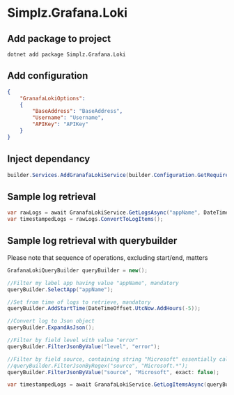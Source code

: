 # Simplz.Grafana.Loki

## Add package to project

```shell
dotnet add package Simplz.Grafana.Loki
```

## Add configuration

```json
{
    "GranafaLokiOptions":
    {
        "BaseAddress": "BaseAddress",
        "Username": "Username",
        "APIKey": "APIKey"
    }
}
```

## Inject dependancy

```cs
builder.Services.AddGranafaLokiService(builder.Configuration.GetRequiredSection("GranafaLokiOptions"));
```

## Sample log retrieval

```cs
var rawLogs = await GranafaLokiService.GetLogsAsync("appName", DateTimeOffset.UtcNow.AddHours(-5));
var timestampedLogs = rawLogs.ConvertToLogItems();
```

## Sample log retrieval with querybuilder

Please note that sequence of operations, excluding start/end, matters

```cs
GrafanaLokiQueryBuilder queryBuilder = new();

//Filter my label app having value "appName", mandatory
queryBuilder.SelectApp("appName");

//Set from time of logs to retrieve, mandatory
queryBuilder.AddStartTime(DateTimeOffset.UtcNow.AddHours(-5));

//Convert log to Json object
queryBuilder.ExpandAsJson();

//Filter by field level with value "error"
queryBuilder.FilterJsonByValue("level", "error");

//Filter by field source, containing string "Microsoft" essentially calls:
//queryBuilder.FilterJsonByRegex("source", "Microsoft.*");
queryBuilder.FilterJsonByValue("source", "Microsoft", exact: false);

var timestampedLogs = await GranafaLokiService.GetLogItemsAsync(queryBuilder);
```
